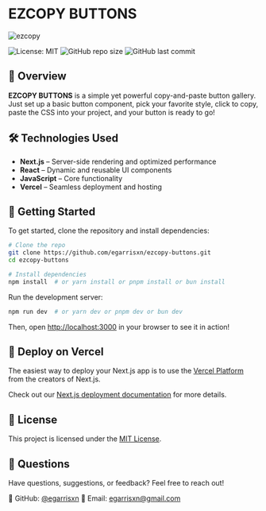 # EZCOPY BUTTONS

![ezcopy](https://github.com/user-attachments/assets/2661ca5a-d55e-4afa-aa65-049df8ff8595)

![License: MIT](https://img.shields.io/badge/License-MIT-yellow.svg) ![GitHub repo size](https://img.shields.io/github/repo-size/egarrisxn/ezcopy-buttons) ![GitHub last commit](https://img.shields.io/github/last-commit/egarrisxn/ezcopy-buttons)

## 🚀 Overview

**EZCOPY BUTTONS** is a simple yet powerful copy-and-paste button gallery. Just set up a basic button component, pick your favorite style, click to copy, paste the CSS into your project, and your button is ready to go!

## 🛠️ Technologies Used

- **Next.js** – Server-side rendering and optimized performance
- **React** – Dynamic and reusable UI components
- **JavaScript** – Core functionality
- **Vercel** – Seamless deployment and hosting

## 🚀 Getting Started

To get started, clone the repository and install dependencies:

```bash
# Clone the repo
git clone https://github.com/egarrisxn/ezcopy-buttons.git
cd ezcopy-buttons
```

```bash
# Install dependencies
npm install  # or yarn install or pnpm install or bun install
```

Run the development server:

```bash
npm run dev  # or yarn dev or pnpm dev or bun dev
```

Then, open [http://localhost:3000](http://localhost:3000) in your browser to see it in action!

## 🚀 Deploy on Vercel

The easiest way to deploy your Next.js app is to use the [Vercel Platform](https://vercel.com/new?utm_medium=default-template&filter=next.js&utm_source=create-next-app&utm_campaign=create-next-app-readme) from the creators of Next.js.

Check out our [Next.js deployment documentation](https://nextjs.org/docs/deployment) for more details.

## 📜 License

This project is licensed under the [MIT License](LICENSE).

## 💬 Questions

Have questions, suggestions, or feedback? Feel free to reach out!

📌 GitHub: [@egarrisxn](https://github.com/egarrisxn)
📧 Email: [egarrisxn@gmail.com](mailto:egarrisxn@gmail.com)
